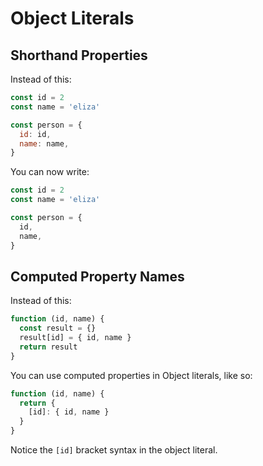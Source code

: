 # Object Literals

## Shorthand Properties

Instead of this:

```js
const id = 2
const name = 'eliza'

const person = {
  id: id,
  name: name,
}
```

You can now write:

```js
const id = 2
const name = 'eliza'

const person = {
  id,
  name,
}
```

## Computed Property Names

Instead of this:

```js
function (id, name) {
  const result = {}
  result[id] = { id, name }
  return result
}
```

You can use computed properties in Object literals, like so:

```js
function (id, name) {
  return {
    [id]: { id, name }
  }
}
```

Notice the `[id]` bracket syntax in the object literal.